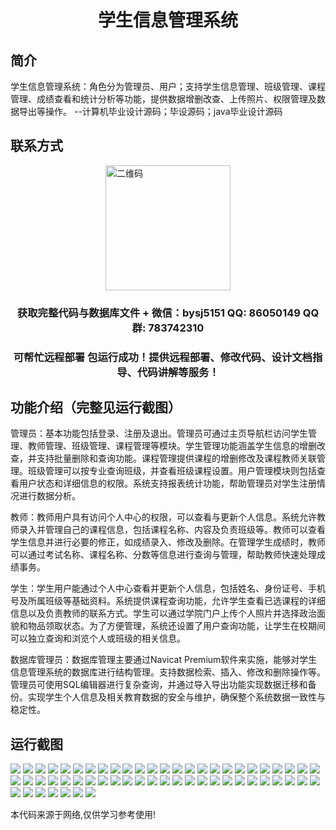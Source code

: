 <p><h1 align="center">学生信息管理系统</h1></p>

## 简介
学生信息管理系统：角色分为管理员、用户；支持学生信息管理、班级管理、课程管理、成绩查看和统计分析等功能，提供数据增删改查、上传照片、权限管理及数据导出等操作。    --计算机毕业设计源码；毕设源码；java毕业设计源码


## 联系方式
<img src="https://bs-1329754181.cos.ap-shanghai.myqcloud.com/wx.jpg" alt="二维码" style="display: block; margin: 0 auto;" width="200px">
<p><h3 align="center">获取完整代码与数据库文件 + 微信：bysj5151 QQ: 86050149 QQ群: 783742310</h3></p>
<p><h3 align="center">可帮忙远程部署 包运行成功！提供远程部署、修改代码、设计文档指导、代码讲解等服务！</h3></p>

## 功能介绍（完整见运行截图）
管理员：基本功能包括登录、注册及退出。管理员可通过主页导航栏访问学生管理、教师管理、班级管理、课程管理等模块。学生管理功能涵盖学生信息的增删改查，并支持批量删除和查询功能。课程管理提供课程的增删修改及课程教师关联管理。班级管理可以按专业查询班级，并查看班级课程设置。用户管理模块则包括查看用户状态和详细信息的权限。系统支持报表统计功能，帮助管理员对学生注册情况进行数据分析。

教师：教师用户具有访问个人中心的权限，可以查看与更新个人信息。系统允许教师录入并管理自己的课程信息，包括课程名称、内容及负责班级等。教师可以查看学生信息并进行必要的修正，如成绩录入、修改及删除。在管理学生成绩时，教师可以通过考试名称、课程名称、分数等信息进行查询与管理，帮助教师快速处理成绩事务。

学生：学生用户能通过个人中心查看并更新个人信息，包括姓名、身份证号、手机号及所属班级等基础资料。系统提供课程查询功能，允许学生查看已选课程的详细信息以及负责教师的联系方式。学生可以通过学院门户上传个人照片并选择政治面貌和物品领取状态。为了方便管理，系统还设置了用户查询功能，让学生在校期间可以独立查询和浏览个人或班级的相关信息。

数据库管理员：数据库管理主要通过Navicat Premium软件来实施，能够对学生信息管理系统的数据库进行结构管理。支持数据检索、插入、修改和删除操作等。管理员可使用SQL编辑器进行复杂查询，并通过导入导出功能实现数据迁移和备份。实现学生个人信息及相关教育数据的安全与维护，确保整个系统数据一致性与稳定性。


## 运行截图
![](https://bs-1329754181.cos.ap-shanghai.myqcloud.com/ssm/StudentInformationManagementSystem/img/001.jpg)
![](https://bs-1329754181.cos.ap-shanghai.myqcloud.com/ssm/StudentInformationManagementSystem/img/002.jpg)
![](https://bs-1329754181.cos.ap-shanghai.myqcloud.com/ssm/StudentInformationManagementSystem/img/003.jpg)
![](https://bs-1329754181.cos.ap-shanghai.myqcloud.com/ssm/StudentInformationManagementSystem/img/004.jpg)
![](https://bs-1329754181.cos.ap-shanghai.myqcloud.com/ssm/StudentInformationManagementSystem/img/005.jpg)
![](https://bs-1329754181.cos.ap-shanghai.myqcloud.com/ssm/StudentInformationManagementSystem/img/006.jpg)
![](https://bs-1329754181.cos.ap-shanghai.myqcloud.com/ssm/StudentInformationManagementSystem/img/007.jpg)
![](https://bs-1329754181.cos.ap-shanghai.myqcloud.com/ssm/StudentInformationManagementSystem/img/008.jpg)
![](https://bs-1329754181.cos.ap-shanghai.myqcloud.com/ssm/StudentInformationManagementSystem/img/009.jpg)
![](https://bs-1329754181.cos.ap-shanghai.myqcloud.com/ssm/StudentInformationManagementSystem/img/010.jpg)
![](https://bs-1329754181.cos.ap-shanghai.myqcloud.com/ssm/StudentInformationManagementSystem/img/011.jpg)
![](https://bs-1329754181.cos.ap-shanghai.myqcloud.com/ssm/StudentInformationManagementSystem/img/012.jpg)
![](https://bs-1329754181.cos.ap-shanghai.myqcloud.com/ssm/StudentInformationManagementSystem/img/013.jpg)
![](https://bs-1329754181.cos.ap-shanghai.myqcloud.com/ssm/StudentInformationManagementSystem/img/014.jpg)
![](https://bs-1329754181.cos.ap-shanghai.myqcloud.com/ssm/StudentInformationManagementSystem/img/015.jpg)
![](https://bs-1329754181.cos.ap-shanghai.myqcloud.com/ssm/StudentInformationManagementSystem/img/016.jpg)
![](https://bs-1329754181.cos.ap-shanghai.myqcloud.com/ssm/StudentInformationManagementSystem/img/017.jpg)
![](https://bs-1329754181.cos.ap-shanghai.myqcloud.com/ssm/StudentInformationManagementSystem/img/018.jpg)
![](https://bs-1329754181.cos.ap-shanghai.myqcloud.com/ssm/StudentInformationManagementSystem/img/019.jpg)
![](https://bs-1329754181.cos.ap-shanghai.myqcloud.com/ssm/StudentInformationManagementSystem/img/020.jpg)
![](https://bs-1329754181.cos.ap-shanghai.myqcloud.com/ssm/StudentInformationManagementSystem/img/021.jpg)
![](https://bs-1329754181.cos.ap-shanghai.myqcloud.com/ssm/StudentInformationManagementSystem/img/022.jpg)
![](https://bs-1329754181.cos.ap-shanghai.myqcloud.com/ssm/StudentInformationManagementSystem/img/023.jpg)
![](https://bs-1329754181.cos.ap-shanghai.myqcloud.com/ssm/StudentInformationManagementSystem/img/024.jpg)
![](https://bs-1329754181.cos.ap-shanghai.myqcloud.com/ssm/StudentInformationManagementSystem/img/025.jpg)
![](https://bs-1329754181.cos.ap-shanghai.myqcloud.com/ssm/StudentInformationManagementSystem/img/026.jpg)
![](https://bs-1329754181.cos.ap-shanghai.myqcloud.com/ssm/StudentInformationManagementSystem/img/027.jpg)
![](https://bs-1329754181.cos.ap-shanghai.myqcloud.com/ssm/StudentInformationManagementSystem/img/028.jpg)
![](https://bs-1329754181.cos.ap-shanghai.myqcloud.com/ssm/StudentInformationManagementSystem/img/029.jpg)
![](https://bs-1329754181.cos.ap-shanghai.myqcloud.com/ssm/StudentInformationManagementSystem/img/030.jpg)
![](https://bs-1329754181.cos.ap-shanghai.myqcloud.com/ssm/StudentInformationManagementSystem/img/031.jpg)
![](https://bs-1329754181.cos.ap-shanghai.myqcloud.com/ssm/StudentInformationManagementSystem/img/032.jpg)
![](https://bs-1329754181.cos.ap-shanghai.myqcloud.com/ssm/StudentInformationManagementSystem/img/033.jpg)
![](https://bs-1329754181.cos.ap-shanghai.myqcloud.com/ssm/StudentInformationManagementSystem/img/034.jpg)
![](https://bs-1329754181.cos.ap-shanghai.myqcloud.com/ssm/StudentInformationManagementSystem/img/035.jpg)
![](https://bs-1329754181.cos.ap-shanghai.myqcloud.com/ssm/StudentInformationManagementSystem/img/036.jpg)
![](https://bs-1329754181.cos.ap-shanghai.myqcloud.com/ssm/StudentInformationManagementSystem/img/037.jpg)
![](https://bs-1329754181.cos.ap-shanghai.myqcloud.com/ssm/StudentInformationManagementSystem/img/038.jpg)
![](https://bs-1329754181.cos.ap-shanghai.myqcloud.com/ssm/StudentInformationManagementSystem/img/039.jpg)
![](https://bs-1329754181.cos.ap-shanghai.myqcloud.com/ssm/StudentInformationManagementSystem/img/040.jpg)
![](https://bs-1329754181.cos.ap-shanghai.myqcloud.com/ssm/StudentInformationManagementSystem/img/041.jpg)
![](https://bs-1329754181.cos.ap-shanghai.myqcloud.com/ssm/StudentInformationManagementSystem/img/042.jpg)
![](https://bs-1329754181.cos.ap-shanghai.myqcloud.com/ssm/StudentInformationManagementSystem/img/043.jpg)
![](https://bs-1329754181.cos.ap-shanghai.myqcloud.com/ssm/StudentInformationManagementSystem/img/044.jpg)
![](https://bs-1329754181.cos.ap-shanghai.myqcloud.com/ssm/StudentInformationManagementSystem/img/045.jpg)
![](https://bs-1329754181.cos.ap-shanghai.myqcloud.com/ssm/StudentInformationManagementSystem/img/046.jpg)
![](https://bs-1329754181.cos.ap-shanghai.myqcloud.com/ssm/StudentInformationManagementSystem/img/047.jpg)
![](https://bs-1329754181.cos.ap-shanghai.myqcloud.com/ssm/StudentInformationManagementSystem/img/048.jpg)
![](https://bs-1329754181.cos.ap-shanghai.myqcloud.com/ssm/StudentInformationManagementSystem/img/049.jpg)
![](https://bs-1329754181.cos.ap-shanghai.myqcloud.com/ssm/StudentInformationManagementSystem/img/050.jpg)
![](https://bs-1329754181.cos.ap-shanghai.myqcloud.com/ssm/StudentInformationManagementSystem/img/051.jpg)
![](https://bs-1329754181.cos.ap-shanghai.myqcloud.com/ssm/StudentInformationManagementSystem/img/052.jpg)
![](https://bs-1329754181.cos.ap-shanghai.myqcloud.com/ssm/StudentInformationManagementSystem/img/053.jpg)
![](https://bs-1329754181.cos.ap-shanghai.myqcloud.com/ssm/StudentInformationManagementSystem/img/054.jpg)
![](https://bs-1329754181.cos.ap-shanghai.myqcloud.com/ssm/StudentInformationManagementSystem/img/055.jpg)
![](https://bs-1329754181.cos.ap-shanghai.myqcloud.com/ssm/StudentInformationManagementSystem/img/056.jpg)
![](https://bs-1329754181.cos.ap-shanghai.myqcloud.com/ssm/StudentInformationManagementSystem/img/057.jpg)

<p>本代码来源于网络,仅供学习参考使用!</p>
